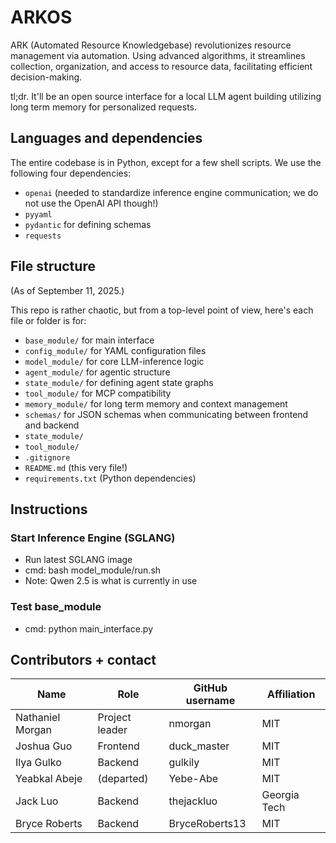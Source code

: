 # ARKOS

ARK (Automated Resource Knowledgebase) revolutionizes resource management via automation. Using advanced algorithms, it streamlines collection, organization, and access to resource data, facilitating efficient decision-making.

tl;dr. It'll be an open source interface for a local LLM agent building utilizing long term memory for personalized requests. 

## Languages and dependencies

The entire codebase is in Python, except for a few shell scripts. We use the following four dependencies:

* `openai` (needed to standardize inference engine communication; we do not use the OpenAI API though!)
* `pyyaml`
* `pydantic` for defining schemas
* `requests`

## File structure

(As of September 11, 2025.)

This repo is rather chaotic, but from a top-level point of view, here's each file or folder is for:


* `base_module/` for main interface
* `config_module/` for YAML configuration files
* `model_module/` for core LLM-inference logic
* `agent_module/` for agentic structure 
* `state_module/` for defining agent state graphs 
* `tool_module/` for MCP compatibility 
* `memory_module/` for long term memory and context management
* `schemas/` for JSON schemas when communicating between frontend and backend
* `state_module/`
* `tool_module/`
* `.gitignore`
* `README.md` (this very file!)
* `requirements.txt` (Python dependencies)

## Instructions

### Start Inference Engine (SGLANG)

* Run latest SGLANG image
* cmd: bash model_module/run.sh
* Note: Qwen 2.5 is what is currently in use

### Test base_module

* cmd: python main_interface.py

## Contributors + contact

| Name                  | Role           | GitHub username | Affiliation   |
| --------------------  | -------------- | --------------- | --------------|
| Nathaniel Morgan      | Project leader | nmorgan         | MIT           |
| Joshua Guo            | Frontend       | duck_master     | MIT           |
| Ilya Gulko            | Backend        | gulkily         | MIT           |
| Yeabkal Abeje         | (departed)     | Yebe-Abe        | MIT           |
| Jack Luo              | Backend        | thejackluo      | Georgia Tech  |
| Bryce Roberts         | Backend        | BryceRoberts13  | MIT           |
